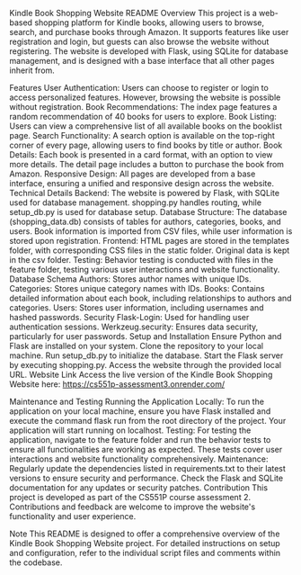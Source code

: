 Kindle Book Shopping Website README
Overview
This project is a web-based shopping platform for Kindle books, allowing users to browse, search, and purchase books through Amazon. It supports features like user registration and login, but guests can also browse the website without registering. The website is developed with Flask, using SQLite for database management, and is designed with a base interface that all other pages inherit from.

Features
User Authentication: Users can choose to register or login to access personalized features. However, browsing the website is possible without registration.
Book Recommendations: The index page features a random recommendation of 40 books for users to explore.
Book Listing: Users can view a comprehensive list of all available books on the booklist page.
Search Functionality: A search option is available on the top-right corner of every page, allowing users to find books by title or author.
Book Details: Each book is presented in a card format, with an option to view more details. The detail page includes a button to purchase the book from Amazon.
Responsive Design: All pages are developed from a base interface, ensuring a unified and responsive design across the website.
Technical Details
Backend: The website is powered by Flask, with SQLite used for database management. shopping.py handles routing, while setup_db.py is used for database setup.
Database Structure: The database (shopping_data.db) consists of tables for authors, categories, books, and users. Book information is imported from CSV files, while user information is stored upon registration.
Frontend: HTML pages are stored in the templates folder, with corresponding CSS files in the static folder. Original data is kept in the csv folder.
Testing: Behavior testing is conducted with files in the feature folder, testing various user interactions and website functionality.
Database Schema
Authors: Stores author names with unique IDs.
Categories: Stores unique category names with IDs.
Books: Contains detailed information about each book, including relationships to authors and categories.
Users: Stores user information, including usernames and hashed passwords.
Security
Flask-Login: Used for handling user authentication sessions.
Werkzeug.security: Ensures data security, particularly for user passwords.
Setup and Installation
Ensure Python and Flask are installed on your system.
Clone the repository to your local machine.
Run setup_db.py to initialize the database.
Start the Flask server by executing shopping.py.
Access the website through the provided local URL.
Website Link
Access the live version of the Kindle Book Shopping Website here: https://cs551p-assessment3.onrender.com/

Maintenance and Testing
Running the Application Locally: To run the application on your local machine, ensure you have Flask installed and execute the command flask run from the root directory of the project. Your application will start running on localhost.
Testing: For testing the application, navigate to the feature folder and run the behavior tests to ensure all functionalities are working as expected. These tests cover user interactions and website functionality comprehensively.
Maintenance: Regularly update the dependencies listed in requirements.txt to their latest versions to ensure security and performance. Check the Flask and SQLite documentation for any updates or security patches.
Contribution
This project is developed as part of the CS551P course assessment 2. Contributions and feedback are welcome to improve the website's functionality and user experience.

Note
This README is designed to offer a comprehensive overview of the Kindle Book Shopping Website project. For detailed instructions on setup and configuration, refer to the individual script files and comments within the codebase.